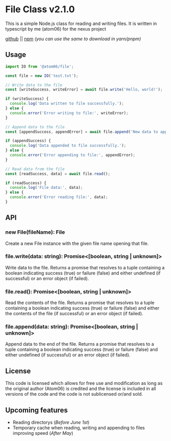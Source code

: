 # File Class v2.1.0

This is a simple Node.js class for reading and writing files. It is written in typescript by me (atom06) for the nexus project

[github](https://gist.github.com/atom06/45ff6aeabe74d249965e0776dcb14a2f) ||
[npm](npm.im/@atom06/file) _(you can use the same to download in yarn/pnpm)_

## Usage

```js
import IO from '@atom06/file';

const file = new IO('test.txt');

// Write data to the file
const [writeSuccess, writeError] = await file.write('Hello, world!');

if (writeSuccess) {
  console.log('Data written to file successfully.');
} else {
  console.error('Error writing to file:', writeError);
}

// Append data to the file
const [appendSuccess, appendError] = await file.append('New data to append.');

if (appendSuccess) {
  console.log('Data appended to file successfully.');
} else {
  console.error('Error appending to file:', appendError);
}

// Read data from the file
const [readSuccess, data] = await file.read();

if (readSuccess) {
  console.log('File data:', data);
} else {
  console.error('Error reading file:', data);
}

```
## API

### new File(fileName): File
Create a new File instance with the given file name opening that file.

### file.write(data: string): Promise<[boolean, string | unknown]>
Write data to the file. Returns a promise that resolves to a tuple containing a boolean indicating success (true) or failure (false) and either undefined (if successful) or an error object (if failed).

### file.read(): Promise<[boolean, string | unknown]>
Read the contents of the file. Returns a promise that resolves to a tuple containing a boolean indicating success (true) or failure (false) and either the contents of the file (if successful) or an error object (if failed).

### file.append(data: string): Promise<[boolean, string | unknown]>
Append data to the end of the file. Returns a promise that resolves to a tuple containing a boolean indicating success (true) or failure (false) and either undefined (if successful) or an error object (if failed).

## License
This code is licensed which allows for free use and modification as long as the original author (Atom06) is credited and the license is included in all versions of the code and the code is not sublicensed or/and sold.

## Upcoming features
- Reading directorys (_Before June 1st_) 
- Temporary cache when reading, writing and appending to files improving speed (_After May_) 